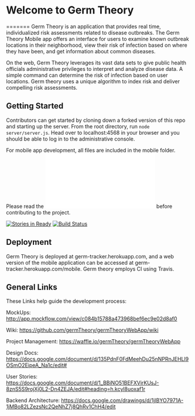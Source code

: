 # Welcome to Germ Theory
=======
Germ Theory is an application that provides real time, individualized risk assessments related to disease outbreaks.  The Germ Theory Mobile app offers an interface for users to examine known outbreak locations in their neighborhood, view their risk of infection based on where they have been, and get information about common diseases.

On the web, Germ Theory leverages its vast data sets to give public health officials administrative privileges to interpret and analyze disease data. A simple command can determine the risk of infection based on user locations.  Germ theory uses a unique algorithm to index risk and deliver compelling risk assessments.

## Getting Started
Contributors can get started by cloning down a forked version of this repo and starting up the server. From the root directory, run `node server/server.js`.  Head over to localhost:4568 in your browser and you should be able to log in to the administrative console.

For mobile app development, all files are included in the mobile folder.  Please read the ![Contributing.md Guide](CONTRIBUTING.md) before contributing to the project.

[![Stories in Ready](https://badge.waffle.io/germTheory/germTheoryWebApp.png?label=ready&title=Ready)](https://waffle.io/germTheory/germTheoryWebApp)
[![Build Status](https://travis-ci.org/germTheory/germTheoryWebApp.svg)](https://travis-ci.org/germTheory/germTheoryWebApp)

## Deployment
Germ Theory is deployed at germ-tracker.herokuapp.com, and a web version of the mobile application can be accessed at germ-tracker.herokuapp.com/mobile.  Germ theory employs CI using Travis.

## General Links
These Links help guide the development process:

MockUps: http://app.mockflow.com/view/c084b15788a473968bef6ec9e02d8af0

Wiki: https://github.com/germTheory/germTheoryWebApp/wiki

Project Management: https://waffle.io/germTheory/germTheoryWebApp

Design Docs: https://docs.google.com/document/d/135PdnF0FdMeehDu25nNPRnJEHLl9OSmO2EipeA_Na1c/edit#

User Stories: https://docs.google.com/document/d/1_BBiNO51BEFXVirKUsJ-8znS5S9rojXj0L2-Dn4ZEJA/edit#heading=h.kcyl8uoxaf1r

Backend Architecture: https://docs.google.com/drawings/d/1jIBYO7971A-1jMBo82LZezsNc2QeNhZ7j8QhRv1ChH4/edit


